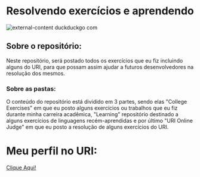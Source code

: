 # Resolvendo exercícios e aprendendo

![external-content duckduckgo com](https://user-images.githubusercontent.com/63557590/89324449-ad899900-d65d-11ea-8ef6-b4724b6236c5.gif)

## Sobre o repositório:
 Neste repositório, será postado todos os exercícios que eu fiz incluindo alguns do URI, para que possam assim ajudar a futuros desenvolvedores na resolução dos mesmos.

### Sobre as pastas:
O conteúdo do repositório está dividido em 3 partes, sendo elas "College Exercises" em que eu posto alguns exercícios ou trabalhos que eu fiz durante minha carreira acadêmica, "Learning" repositório destinado a alguns exercícios de linguagens recém-aprendidas e por último "URI Online Judge" em que eu posto a resolução de alguns exercícios do URI.

<h1><strong>Meu perfil no URI:</strong></h1>

<a href="https://www.urionlinejudge.com.br/judge/pt/profile/453285">Clique Aqui!</a>
